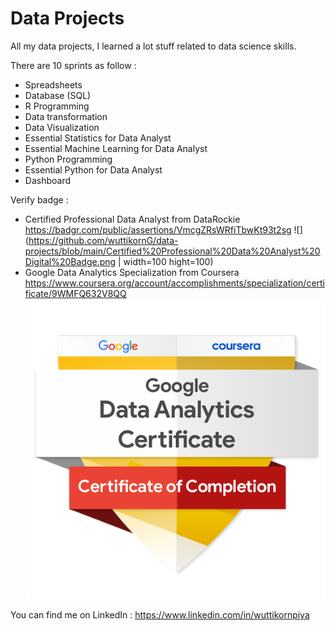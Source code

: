 # Data Projects

All my data projects, I learned a lot stuff related to data science skills.

There are 10 sprints as follow : 

- Spreadsheets
- Database (SQL)
- R Programming
- Data transformation
- Data Visualization
- Essential Statistics for Data Analyst
- Essential Machine Learning for Data Analyst
- Python Programming
- Essential Python for Data Analyst
- Dashboard

Verify badge :
- Certified Professional Data Analyst from DataRockie  
  https://badgr.com/public/assertions/VmcgZRsWRfiTbwKt93t2sg
  ![](https://github.com/wuttikornG/data-projects/blob/main/Certified%20Professional%20Data%20Analyst%20Digital%20Badge.png | width=100 hight=100)
- Google Data Analytics Specialization from Coursera  
  https://www.coursera.org/account/accomplishments/specialization/certificate/9WMFQ632V8QQ
  ![](https://github.com/wuttikornG/data-projects/blob/main/google-data-analytics-certificate.2.png)

You can find me on LinkedIn :
  https://www.linkedin.com/in/wuttikornpiya
